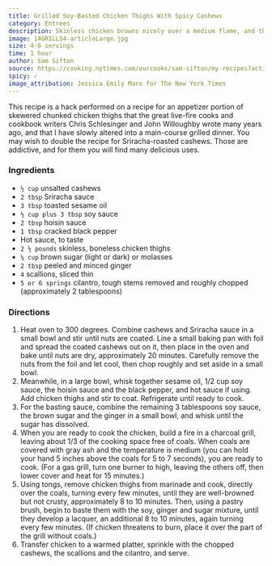 ```yaml
---
title: Grilled Soy-Basted Chicken Thighs With Spicy Cashews
category: Entrees
description: Skinless chicken browns nicely over a medium flame, and the sugary soy basting sauce lacquers it beautifully in the final few minutes of cooking. It's terrific with rice, or as a topping for a salad of sturdy greens.
image: 14GRILLS4-articleLarge.jpg
size: 4-6 servings
time: 1 hour
author: Sam Sifton
source: https://cooking.nytimes.com/ourcooks/sam-sifton/my-recipes?action=click&module=byline&region=recipe%20page
spicy: ✓
image_attribution: Jessica Emily Marx for The New York Times
---
```


This recipe is a hack performed on a recipe for an appetizer portion of skewered chunked chicken thighs that the great live-fire cooks and cookbook writers Chris Schlesinger and John Willoughby wrote many years ago, and that I have slowly altered into a main-course grilled dinner. You may wish to double the recipe for Sriracha-roasted cashews. Those are addictive, and for them you will find many delicious uses.

### Ingredients

* `½ cup` unsalted cashews 
* `2 tbsp` Sriracha sauce 
* `3 tbsp` toasted sesame oil 
* `½ cup plus 3 tbsp` soy sauce 
* `2 tbsp` hoisin sauce 
* `1 tbsp` cracked black pepper 
* Hot sauce, to taste 
* `2 ½ pounds` skinless, boneless chicken thighs 
* `¼ cup` brown sugar (light or dark) or molasses 
* `2 tbsp` peeled and minced ginger 
* `4` scallions, sliced thin 
* `5 or 6 springs` cilantro, tough stems removed and roughly chopped (approximately 2 tablespoons)

### Directions

1. Heat oven to 300 degrees. Combine cashews and Sriracha sauce in a small bowl and stir until nuts are coated. Line a small baking pan with foil and spread the coated cashews out on it, then place in the oven and bake until nuts are dry, approximately 20 minutes. Carefully remove the nuts from the foil and let cool, then chop roughly and set aside in a small bowl.
2. Meanwhile, in a large bowl, whisk together sesame oil, 1/2 cup soy sauce, the hoisin sauce and the black pepper, and hot sauce if using. Add chicken thighs and stir to coat. Refrigerate until ready to cook.
3. For the basting sauce, combine the remaining 3 tablespoons soy sauce, the brown sugar and the ginger in a small bowl, and whisk until the sugar has dissolved.
4. When you are ready to cook the chicken, build a fire in a charcoal grill, leaving about 1/3 of the cooking space free of coals. When coals are covered with gray ash and the temperature is medium (you can hold your hand 5 inches above the coals for 5 to 7 seconds), you are ready to cook. (For a gas grill, turn one burner to high, leaving the others off, then lower cover and heat for 15 minutes.)
5. Using tongs, remove chicken thighs from marinade and cook, directly over the coals, turning every few minutes, until they are well-browned but not crusty, approximately 8 to 10 minutes. Then, using a pastry brush, begin to baste them with the soy, ginger and sugar mixture, until they develop a lacquer, an additional 8 to 10 minutes, again turning every few minutes. (If chicken threatens to burn, place it over the part of the grill without coals.)
6. Transfer chicken to a warmed platter, sprinkle with the chopped cashews, the scallions and the cilantro, and serve.